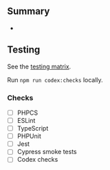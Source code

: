 ## Summary
-

## Testing
See the [testing matrix](../docs/testing.md).

Run `npm run codex:checks` locally.

### Checks
- [ ] PHPCS
- [ ] ESLint
- [ ] TypeScript
- [ ] PHPUnit
- [ ] Jest
- [ ] Cypress smoke tests
- [ ] Codex checks
